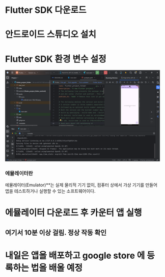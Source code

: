 # Flutter SDK 다운로드

# 안드로이드 스튜디오 설치

# Flutter SDK 환경 변수 설정

![image.png](./image.png)

### 에뮬레이터란

에뮬레이터(Emulator)**는 실제 물리적 기기 없이, 컴퓨터 상에서 가상 기기를 만들어 앱을 테스트하거나 실행할 수 있는 소프트웨어이다.

# 에뮬레이터 다운로드 후 카운터 앱 실행

## 여기서 10분 이상 걸림. 정상 작동 확인

# 내일은 앱을 배포하고 google store 에 등록하는 법을 배울 예정
